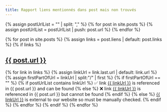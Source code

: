 ```yaml
---
title: Rapport liens mentionnés dans post mais non trouvés
---
```

{% assign postUrlList = "" | split: "," %}
{% for post in site.posts %}
  {% assign postUrlList = postUrlList | push: post.url %}
{% endfor %}

{% for post in site.posts %}
  {% assign links = post.liens | default: post.links %}
  {% if links %}
## <a href="{{ post.url }}">{{ post.url }}</a>
  {% for link in links %}
    {% assign linkUrl = link.last.url | default: link.url %}
    {% assign firstPartOfUrl = linkUrl | split:"/" | first %}
    {% if firstPartOfUrl == ""  %}
      {% if postUrlList contains linkUrl %}
        ✅ link <a href="{{ linkUrl }}">{{ linkUrl }}</a> is referenced in {{ post.url }}  and can be found
      {% else %}
        ❌ link <a href="{{ linkUrl }}">{{ linkUrl }}</a> is referenced in {{ post.url }}  but cannot be found
      {% endif %}
    {% else %}
      <a href="{{ linkUrl }}">{{ linkUrl }}</a> is external to our website so must be manually checked.
    {% endif %}
  {% endfor %}
 {% endif %}
{% endfor %}
